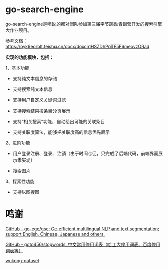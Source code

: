 # go-search-engine

go-search-engine是咱说的都对团队参加第三届字节跳动青训营开发的搜索引擎大作业项目。

参考文档：https://oyk9eorblt.feishu.cn/docx/doxcn1HSZDhPpTF5F6meovzORad

**实现的功能模块，包括：**

1、基本功能

- 支持纯文本信息的存储

- 支持搜索纯文本信息

- 支持用户自定义关键词过滤

- 支持搜索结果按条目分页展示

- 支持“相关搜索”功能，自动给出可能的关联条目

- 支持关联度算法，能够把关联度高的信息优先展示

2、进阶功能

- 用户登录注册、登录、注销（由于时间仓促，只完成了后端代码，前端界面展示未实现）

- 搜索图片

3、探索性功能

- 支持以图搜图

# 鸣谢
[GitHub - go-ego/gse: Go efficient multilingual NLP and text segmentation; support English, Chinese, Japanese and others.](https://github.com/go-ego/gse)

[GitHub - goto456/stopwords: 中文常用停用词表（哈工大停用词表、百度停用词表等）](https://github.com/goto456/stopwords)

[wukong-dataset](https://wukong-dataset.github.io/wukong-dataset/index.html)
